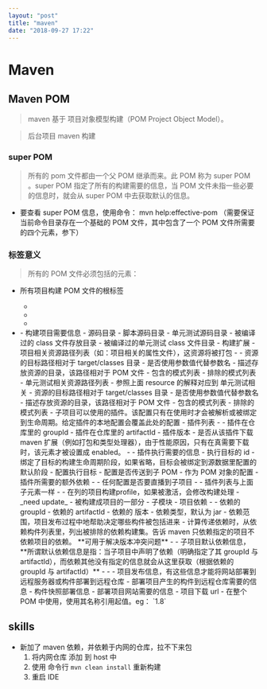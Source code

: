 ```yaml
---
layout: "post"
title: "maven"
date: "2018-09-27 17:22"
---
```


# Maven

## Maven POM

> maven 基于 项目对象模型构建（POM Project Object Model）。

> 后台项目 maven 构建

### super POM

> 所有的 pom 文件都由一个父 POM 继承而来。此 POM 称为 super POM 。super POM 指定了所有的构建需要的信息，当 POM 文件未指一些必要的信息时，就会从 super POM 中去获取默认的信息。

- 要查看 super POM 信息，使用命令： mvn help:effective-pom （需要保证当前命令目录存在一个基础的 POM 文件，其中包含了一个 POM 文件所需要的四个元素，参下）

### 标签意义

> 所有的 POM 文件必须包括的元素：
- <project> 所有项目构建 POM 文件的根标签
    - <groupId>
    - <artifactId>
    - <version>

- <project>
    - <build> 构建项目需要信息
        - <sourceDirectory> 源码目录
        - <scriptSourceDirectory> 脚本源码目录
        - <testSourceDirectory> 单元测试源码目录
        - <outputDirectory> 被编译过的 class 文件存放目录
        - <testOutputDirectory> 被编译过的单元测试 class 文件目录
        - <extensions> 构建扩展
        - <resources> 项目相关资源路径列表（如：项目相关的属性文件），这资源将被打包
            - <resource>
                - <targetPath> 资源的目标路径相对于 target/classes 目录
                - <filtering> 是否使用参数值代替参数名
                - <directory> 描述存放资源的目录，该路径相对于 POM 文件
                - <includes> 包含的模式列表
                - <excludes> 排除的模式列表
        - <testResources> 单元测试相关资源路径列表
            - <testResource> 参照上面 resource 的解释对应到 单元测试相关
                - <targetPath> 资源的目标路径相对于 target/classes 目录
                - <filtering> 是否使用参数值代替参数名
                - <directory> 描述存放资源的目录，该路径相对于 POM 文件
                - <includes> 包含的模式列表
                - <excludes> 排除的模式列表
        - <pluginManagement> 子项目可以使用的插件。该配置只有在使用时才会被解析或被绑定到生命周期。给定插件的本地配置会覆盖此处的配置
            - <plugins> 插件列表
                - <plugin>
                    - <groupId> 插件在仓库里的 groupId
                    - <artifactId> 插件在仓库里的 artifactId
                    - <version> 插件版本
                    - <extensions> 是否从该插件下载 maven 扩展（例如打包和类型处理器），由于性能原因，只有在真需要下载时，该元素才被设置成 enabled。
                    - <executions>
                        - <execution> 插件执行需要的信息
                            - <id> 执行目标的 id
                            - <phase> 绑定了目标的构建生命周期阶段，如果省略，目标会被绑定到源数据里配置的默认阶段
                            - <goals> 配置执行目标
                            - <inherited> 配置是否传送到子 POM
                            - <comfiguration> 作为 POM 对象的配置
                    - <dependencies> 插件所需要的额外依赖
                        - <dependency>
                    - <inherited>  任何配置是否要直播到子项目
                    - <configuration>
        - <plugins> 插件列表与上面 <pluginManagement> 子元素一样
            - <plugin>
    - <profiles> 在列的项目构建profile，如果被激活，会修改构建处理
        - <profile> _need update_
    - <modules> 被构建成项目的一部分
        - <module> 子模块
    - <dependencies> 项目依赖
        - <dependency>
            - <groupId> 依赖的 groupId
            - <artifactId> 依赖的 artifactId
            - <version> 依赖的 版本
            - <type> 依赖类型，默认为 jar
            - <scope> 依赖范围，项目发布过程中地帮助决定哪些构件被包括进来
            - <exclusions> 计算传递依赖时，从依赖构件列表里，列出被排除的依赖构建集。告诉 maven 只依赖指定的项目不依赖项目的依赖。 **可用于解决版本冲突问题**
                - <exclusion>
    - <dependencyManagement> 子项目默认依赖信息， **所谓默认依赖信息是指：当子项目中声明了依赖（明确指定了其 groupId 与 artifactId），而依赖其他没有指定的信息就会从这里获取（根据依赖的 groupId 与 artifactId）**
        - <dependencies>
            - <dependency>
    - <destributionManagement> 项目发布信息，有这些信息才能将网站部署到远程服务器或构件部署到远程仓库
        - <repository> 部署项目产生的构件到远程仓库需要的信息
        - <snapshotRepository> 构件快照部署信息
        - <site> 部署项目网站需要的信息
        - <downloadUrl> 项目下载 url
    - <properties> 在整个 POM 中使用，使用其名称引用起值。eg： `<java.source.version>1.8</java.source.version>`

## skills

- 新加了 maven 依赖，并依赖于内网的仓库，拉不下来包
  1. 将内网仓库 添加 到 host 中
  2. 使用 命令行 `mvn clean install` 重新构建
  3. 重启 IDE
